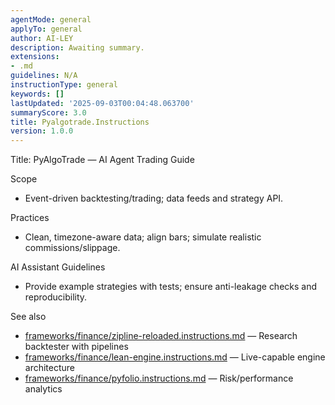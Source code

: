 ```yaml
---
agentMode: general
applyTo: general
author: AI-LEY
description: Awaiting summary.
extensions:
- .md
guidelines: N/A
instructionType: general
keywords: []
lastUpdated: '2025-09-03T00:04:48.063700'
summaryScore: 3.0
title: Pyalgotrade.Instructions
version: 1.0.0
---
```


Title: PyAlgoTrade — AI Agent Trading Guide

Scope
- Event-driven backtesting/trading; data feeds and strategy API.

Practices
- Clean, timezone-aware data; align bars; simulate realistic commissions/slippage.

AI Assistant Guidelines
- Provide example strategies with tests; ensure anti-leakage checks and reproducibility.


See also
- [frameworks/finance/zipline-reloaded.instructions.md](../finance/zipline-reloaded.instructions.md) — Research backtester with pipelines
- [frameworks/finance/lean-engine.instructions.md](../finance/lean-engine.instructions.md) — Live-capable engine architecture
- [frameworks/finance/pyfolio.instructions.md](../finance/pyfolio.instructions.md) — Risk/performance analytics